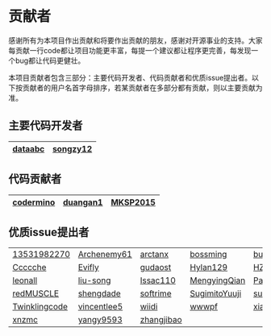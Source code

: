 # 贡献者

感谢所有为本项目作出贡献和将要作出贡献的朋友，感谢对开源事业的支持。大家每贡献一行code都让项目功能更丰富，每提一个建议都让程序更完善，每发现一个bug都让代码更健壮。

本项目贡献者包含三部分：主要代码开发者、代码贡献者和优质issue提出者。以下按贡献者的用户名首字母排序，若某贡献者在多部分都有贡献，则以主要贡献为准。

## 主要代码开发者

|[dataabc](https://github.com/dataabc)  |[songzy12](https://github.com/songzy12) |
| - | - | 

## 代码贡献者

|[codermino](https://github.com/codermino)  |[duangan1](https://github.com/duangan1) | [MKSP2015](https://github.com/MKSP2015) |
| - | - | - |

## 优质issue提出者

|   |   |   |   |   |   |
| - | - | - | - | - | - |
| [13531982270](https://github.com/13531982270) | [Archenemy61](https://github.com/Archenemy61) | [arctanx](https://github.com/arctanx) |[bossming](https://github.com/bossming)|[bubblesran](https://github.com/bubblesran)| [cangling](https://github.com/cangling)|
| [Ccccche](https://github.com/Ccccche) | [Evifly](https://github.com/Evifly) | [gudaost](https://github.com/gudaost) | [Hylan129](https://github.com/Hylan129) | [HZzzzy](https://github.com/HZzzzy) | [kur0mi](https://github.com/kur0mi) |
| [leonall](https://github.com/leonall) | [liu-song](https://github.com/liu-song) | [Issac110](https://github.com/Issac110) | [MengyingQian](https://github.com/MengyingQian) | [PandGnone](https://github.com/PandGnone) | [PLQin](https://github.com/PLQin) |
| [redMUSCLE](https://github.com/redMUSCLE) | [shengdade](https://github.com/shengdade) | [softrime](https://github.com/softrime) | [SugimitoYuuji](https://github.com/SugimitoYuuji) | [sunbat](https://github.com/sunbat) | [taichifox95](https://github.com/taichifox95) |
| [Twinklingcode](https://github.com/Twinklingcode) | [vincentlee5](https://github.com/vincentlee5) | [wiidi](https://github.com/wiidi) | [wwwpf](https://github.com/wwwpf) | [xiaomingdaily](https://github.com/xiaomingdaily) | [xiekeyi98](https://github.com/xiekeyi98) |
| [xnzmc](https://github.com/xnzmc) | [yangy9593](https://github.com/yangy9593) | [zhangjibao](https://github.com/zhangjibao) |
